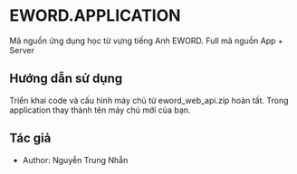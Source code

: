 # EWORD.APPLICATION
Mã nguồn ứng dụng học từ vựng tiếng Anh EWORD. Full mã nguồn App + Server   
## Hướng dẫn sử dụng
Triển khai code và cấu hình máy chủ từ eword_web_api.zip hoàn tất. Trong application thay <server> thành tên máy chủ mới của bạn.
## Tác giả
- Author: Nguyễn Trung Nhẫn
